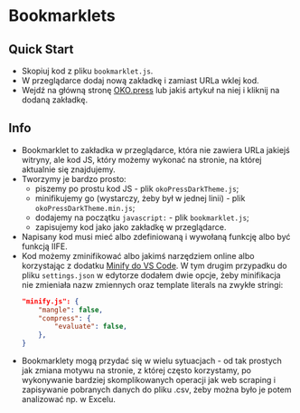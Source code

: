 # Bookmarklets

## Quick Start
- Skopiuj kod z pliku `bookmarklet.js`.
- W przeglądarce dodaj nową zakładkę i zamiast URLa wklej kod.
- Wejdź na główną stronę [OKO.press](https://oko.press/) lub jakiś artykuł na niej i kliknij na dodaną zakładkę.

## Info
- Bookmarklet to zakładka w przeglądarce, która nie zawiera URLa jakiejś witryny, ale kod JS, który możemy wykonać na stronie, na której aktualnie się znajdujemy.
- Tworzymy je bardzo prosto:
    - piszemy po prostu kod JS - plik `okoPressDarkTheme.js`;
    - minifikujemy go (wystarczy, żeby był w jednej linii) - plik `okoPressDarkTheme.min.js`;
    - dodajemy na początku `javascript:` - plik `bookmarklet.js`;
    - zapisujemy kod jako jako zakładkę w przeglądarce.
- Napisany kod musi mieć albo zdefiniowaną i wywołaną funkcję albo być funkcją IIFE.
- Kod możemy zminifikować albo jakimś narzędziem online albo korzystając z dodatku [Minify do VS Code](https://marketplace.visualstudio.com/items?itemName=HookyQR.minify). W tym drugim przypadku do pliku `settings.json` w edytorze dodałem dwie opcje, żeby minifikacja nie zmieniała nazw zmiennych oraz template literals na zwykłe stringi:
    ```json
    "minify.js": {
        "mangle": false,
        "compress": {
            "evaluate": false,
        },
    }
    ```
- Bookmarklety mogą przydać się w wielu sytuacjach - od tak prostych jak zmiana motywu na stronie, z której często korzystamy, po wykonywanie bardziej skomplikowanych operacji jak web scraping i zapisywanie pobranych danych do pliku .csv, żeby można było je potem analizować np. w Excelu. 